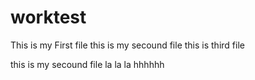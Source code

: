 # worktest
This is my First file
 this is my secound file
this is third file  

this is my secound file
la la la
hhhhhh 